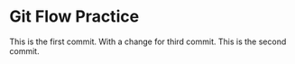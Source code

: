 # Git Flow Practice

This is the first commit. With a change for third commit.
This is the second commit.